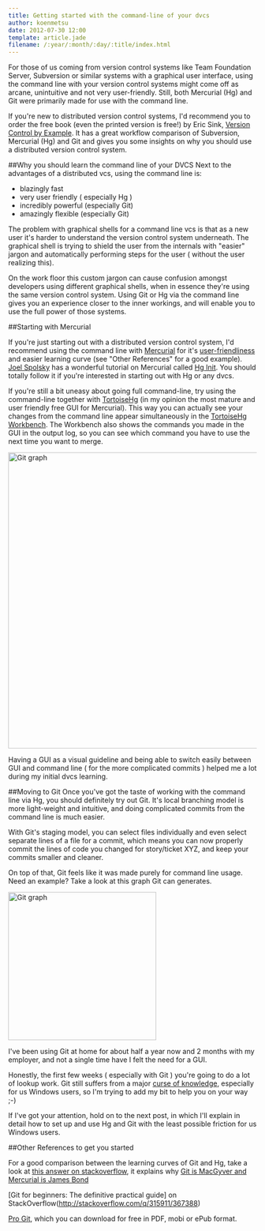 ```yaml
---
title: Getting started with the command-line of your dvcs
author: koenmetsu
date: 2012-07-30 12:00
template: article.jade
filename: /:year/:month/:day/:title/index.html
---
```


For those of us coming from version control systems like Team Foundation Server, Subversion or similar systems with a graphical user interface, using the command line with your version control systems might come off as arcane, unintuitive and not very user-friendly. Still, both Mercurial (Hg) and Git were primarily made for use with the command line.

If you're new to distributed version control systems, I'd recommend you to order the free book (even the printed version is free!) by Eric Sink, [Version Control by Example](http://www.ericsink.com/vcbe/). It has a great workflow comparison of Subversion, Mercurial (Hg) and Git and gives you some insights on why you should use a distributed version control system.	

##Why you should learn the command line of your DVCS
Next to the advantages of a distributed vcs, using the command line is:

- blazingly fast
- very user friendly ( especially Hg )
- incredibly powerful (especially Git)
- amazingly flexible (especially Git)

The problem with graphical shells for a command line vcs is that as a new user it's harder to understand the version control system underneath. The graphical shell is trying to shield the user from the internals with "easier" jargon and automatically performing steps for the user ( without the user realizing this). 

On the work floor this custom jargon can cause confusion amongst developers using different graphical shells, when in essence they're using the same version control system. Using Git or Hg via the command line gives you an experience closer to the inner workings, and will enable you to use the full power of those systems.

##Starting with Mercurial

If you're just starting out with a distributed version control system, I'd recommend using the command line with [Mercurial](http://mercurial.selenic.com/) for it's [user-friendliness](http://www.secretgeek.net/merc_hints.asp) and easier learning curve (see "Other References" for a good example). [Joel Spolsky](http://www.joelonsoftware.com) has a wonderful tutorial on Mercurial called [Hg Init](http://hginit.com/). You should totally follow it if you're interested in starting out with Hg or any dvcs.

If you're still a bit uneasy about going full command-line, try using the command-line together with [TortoiseHg](http://tortoisehg.bitbucket.org/) (in my opinion the most mature and user friendly free GUI for Mercurial). This way you can actually see your changes from the command line appear simultaneously in the [TortoiseHg Workbench](http://tortoisehg.bitbucket.org/manual/2.4/workbench.html). The Workbench also shows the commands you made in the GUI in the output log, so you can see which command you have to use the next time you want to merge.

<a href="http://koenmetsu.com/get/images/commandlinedvcs/Tortoise%20Workbench.png"><img src="http://koenmetsu.com/get/images/commandlinedvcs/Tortoise%20Workbench.png" alt="Git graph" title="Git graph" width="600"></a>

Having a GUI as a visual guideline and being able to switch easily between GUI and command line ( for the more complicated commits ) helped me a lot during my initial dvcs learning.

##Moving to Git
Once you've got the taste of working with the command line via Hg, you should definitely try out Git. It's local branching model is more light-weight and intuitive, and doing complicated commits from the command line is much easier. 

With Git's staging model, you can select files individually and even select separate lines of a file for a commit, which means you can now properly commit the lines of code you changed for story/ticket XYZ, and keep your commits smaller and cleaner.

On top of that, Git feels like it was made purely for command line usage. Need an example? Take a look at this graph Git can generates.

<a href="http://koenmetsu.com/get/images/commandlinedvcs/Graph.png"><img src="http://koenmetsu.com/get/images/commandlinedvcs/Graph.png" alt="Git graph" title="Git graph" width="300"></a>

I've been using Git at home for about half a year now and 2 months with my employer, and not a single time have I felt the need for a GUI.

Honestly, the first few weeks ( especially with Git ) you're going to do a lot of lookup work. Git still suffers from a major [curse of knowledge](https://en.wikipedia.org/wiki/Curse_of_knowledge), especially for us Windows users, so I'm trying to add my bit to help you on your way ;-)

If I've got your attention, hold on to the next post, in which I'll explain in detail how to set up and use Hg and Git with the least possible friction for us Windows users.

##Other References to get you started

For a good comparison between the learning curves of Git and Hg, take a look at [this answer on stackoverflow](http://stackoverflow.com/a/892688/367388), it explains why [Git is MacGyver and Mercurial is James Bond](http://stackoverflow.com/a/35845/367388)

[Git for beginners: The definitive practical guide] on StackOverflow(http://stackoverflow.com/q/315911/367388)

[Pro Git](http://git-scm.com/book), which you can download for free in PDF, mobi or ePub format.
